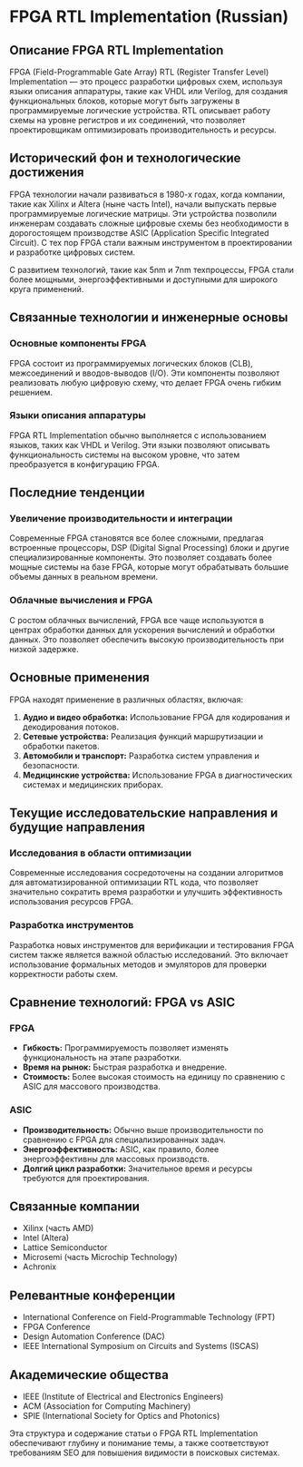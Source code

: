 # FPGA RTL Implementation (Russian)

## Описание FPGA RTL Implementation

FPGA (Field-Programmable Gate Array) RTL (Register Transfer Level) Implementation — это процесс разработки цифровых схем, используя языки описания аппаратуры, такие как VHDL или Verilog, для создания функциональных блоков, которые могут быть загружены в программируемые логические устройства. RTL описывает работу схемы на уровне регистров и их соединений, что позволяет проектировщикам оптимизировать производительность и ресурсы.

## Исторический фон и технологические достижения

FPGA технологии начали развиваться в 1980-х годах, когда компании, такие как Xilinx и Altera (ныне часть Intel), начали выпускать первые программируемые логические матрицы. Эти устройства позволили инженерам создавать сложные цифровые схемы без необходимости в дорогостоящем производстве ASIC (Application Specific Integrated Circuit). С тех пор FPGA стали важным инструментом в проектировании и разработке цифровых систем.

С развитием технологий, такие как 5nm и 7nm техпроцессы, FPGA стали более мощными, энергоэффективными и доступными для широкого круга применений.

## Связанные технологии и инженерные основы

### Основные компоненты FPGA

FPGA состоит из программируемых логических блоков (CLB), межсоединений и вводов-выводов (I/O). Эти компоненты позволяют реализовать любую цифровую схему, что делает FPGA очень гибким решением.

### Языки описания аппаратуры

FPGA RTL Implementation обычно выполняется с использованием языков, таких как VHDL и Verilog. Эти языки позволяют описывать функциональность системы на высоком уровне, что затем преобразуется в конфигурацию FPGA.

## Последние тенденции

### Увеличение производительности и интеграции

Современные FPGA становятся все более сложными, предлагая встроенные процессоры, DSP (Digital Signal Processing) блоки и другие специализированные компоненты. Это позволяет создавать более мощные системы на базе FPGA, которые могут обрабатывать большие объемы данных в реальном времени.

### Облачные вычисления и FPGA

С ростом облачных вычислений, FPGA все чаще используются в центрах обработки данных для ускорения вычислений и обработки данных. Это позволяет обеспечить высокую производительность при низкой задержке.

## Основные применения

FPGA находят применение в различных областях, включая:

1. **Аудио и видео обработка:** Использование FPGA для кодирования и декодирования потоков.
2. **Сетевые устройства:** Реализация функций маршрутизации и обработки пакетов.
3. **Автомобили и транспорт:** Разработка систем управления и безопасности.
4. **Медицинские устройства:** Использование FPGA в диагностических системах и медицинских приборах.

## Текущие исследовательские направления и будущие направления

### Исследования в области оптимизации

Современные исследования сосредоточены на создании алгоритмов для автоматизированной оптимизации RTL кода, что позволяет значительно сократить время разработки и улучшить эффективность использования ресурсов FPGA.

### Разработка инструментов

Разработка новых инструментов для верификации и тестирования FPGA систем также является важной областью исследований. Это включает использование формальных методов и эмуляторов для проверки корректности работы схем.

## Сравнение технологий: FPGA vs ASIC

### FPGA

- **Гибкость:** Программируемость позволяет изменять функциональность на этапе разработки.
- **Время на рынок:** Быстрая разработка и внедрение.
- **Стоимость:** Более высокая стоимость на единицу по сравнению с ASIC для массового производства.

### ASIC

- **Производительность:** Обычно выше производительности по сравнению с FPGA для специализированных задач.
- **Энергоэффективность:** ASIC, как правило, более энергоэффективны для массовых производств.
- **Долгий цикл разработки:** Значительное время и ресурсы требуются для проектирования.

## Связанные компании

- Xilinx (часть AMD)
- Intel (Altera)
- Lattice Semiconductor
- Microsemi (часть Microchip Technology)
- Achronix

## Релевантные конференции

- International Conference on Field-Programmable Technology (FPT)
- FPGA Conference
- Design Automation Conference (DAC)
- IEEE International Symposium on Circuits and Systems (ISCAS)

## Академические общества

- IEEE (Institute of Electrical and Electronics Engineers)
- ACM (Association for Computing Machinery)
- SPIE (International Society for Optics and Photonics)

Эта структура и содержание статьи о FPGA RTL Implementation обеспечивают глубину и понимание темы, а также соответствуют требованиям SEO для повышения видимости в поисковых системах.